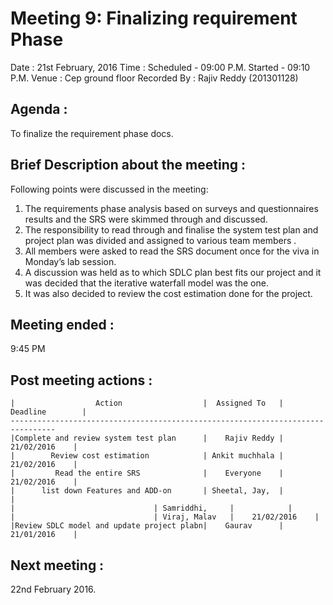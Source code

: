 
Meeting 9: Finalizing requirement Phase
======================================

Date : 21st February, 2016
Time : Scheduled - 09:00 P.M.
       Started - 09:10 P.M.
Venue : Cep ground floor
Recorded By : Rajiv Reddy (201301128)



Agenda : 
-------
To finalize the requirement phase docs.

Brief Description about the meeting :
------------------------------------
Following points were discussed in the meeting: 
1) The requirements phase analysis based on surveys and questionnaires results and the SRS were skimmed through and discussed. 
2) The responsibility to read through and finalise the system test plan and  project plan was divided and assigned to various team members . 
3) All members were asked to read the SRS document once for the viva in Monday’s lab session.
4) A discussion was held as to which SDLC plan best fits our project and it was decided that the iterative waterfall model was the one.
5) It was also decided to review the cost estimation done for the project.

Meeting ended :
---------------
 9:45 PM

Post meeting actions :
----------------------

    |                  Action                  |  Assigned To   |  Deadline        |  
    --------------------------------------------------------------------------------
    |Complete and review system test plan      |    Rajiv Reddy |    21/02/2016    |  
    |        Review cost estimation            | Ankit muchhala |    21/02/2016    |  
    |         Read the entire SRS              |    Everyone    |    21/02/2016    |  
    |      list down Features and ADD-on       | Sheetal, Jay,  |		      |
    | 					            | Samriddhi,     |		      |
    | 					            | Viraj, Malav   |    21/02/2016    | 
    |Review SDLC model and update project plabn|    Gaurav      |    21/01/2016    |  

Next meeting : 
--------------
22nd February 2016.
